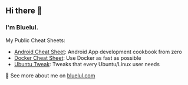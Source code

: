 ## Hi there 👋
### I'm Bluelul.

My Public Cheat Sheets:
- [Android Cheat Sheet](https://github.com/bluelul/androidCheatSheet): Android App development cookbook from zero
- [Docker Cheat Sheet](https://github.com/bluelul/dockerCheatSheet): Use Docker as fast as possible
- [Ubuntu Tweak](https://github.com/bluelul/ubuntuTweak): Tweaks that every Ubuntu/Linux user needs

🌱 See more about me on [bluelul.com](https://www.bluelul.com)

<!--
**bluelul/bluelul** is a ✨ _special_ ✨ repository because its `README.md` (this file) appears on your GitHub profile.

Here are some ideas to get you started:

- 🔭 I’m currently working on ...
- 🌱 I’m currently learning ...
- 👯 I’m looking to collaborate on ...
- 🤔 I’m looking for help with ...
- 💬 Ask me about ...
- 📫 How to reach me: ...
- 😄 Pronouns: ...
- ⚡ Fun fact: ...
-->
